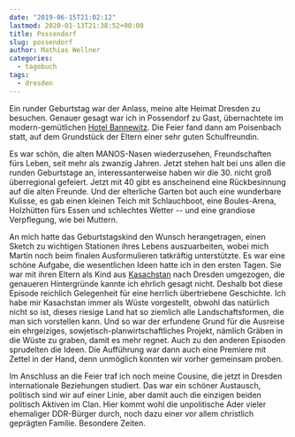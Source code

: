 ```yaml
---
date: "2019-06-15T21:02:12"
lastmod: 2020-01-13T21:38:52+00:00
title: Possendorf
slug: possendorf
author: Mathias Wellner
categories:
  - tagebuch
tags:
  - dresden
---
```

Ein runder Geburtstag war der Anlass, meine alte Heimat Dresden zu besuchen. Genauer gesagt war ich in Possendorf zu Gast, übernachtete im modern-gemütlichen [Hotel Bannewitz](https://www.hotel-bannewitz.de/). Die Feier fand dann am Poisenbach statt, auf dem Grundstück der Eltern einer sehr guten Schulfreundin. 
<!--more-->

Es war schön, die alten MANOS-Nasen wiederzusehen, Freundschaften fürs Leben, seit mehr als zwanzig Jahren. Jetzt stehen halt bei uns allen die runden Geburtstage an, interessanterweise haben wir die 30. nicht groß überregional gefeiert. Jetzt mit 40 gibt es anscheinend eine Rückbesinnung auf die alten Freunde. Und der elterliche Garten bot auch eine wunderbare Kulisse, es gab einen kleinen Teich mit Schlauchboot, eine Boules-Arena, Holzhütten fürs Essen und schlechtes Wetter -- und eine grandiose Verpflegung, wie bei Muttern. 

An mich hatte das Geburtstagskind den Wunsch herangetragen, einen Sketch zu wichtigen Stationen ihres Lebens auszuarbeiten, wobei mich Martin noch beim finalen Ausformulieren tatkräftig unterstützte. Es war eine schöne Aufgabe, die wesentlichen Ideen hatte ich in den ersten Tagen. Sie war mit ihren Eltern als Kind aus [Kasachstan](https://de.wikipedia.org/wiki/Kasachstan) nach Dresden umgezogen, die genaueren Hintergründe kannte ich ehrlich gesagt nicht. Deshalb bot diese Episode reichlich Gelegenheit für eine herrlich übertriebene Geschichte. Ich habe mir Kasachstan immer als Wüste vorgestellt, obwohl das natürlich nicht so ist, dieses riesige Land hat so ziemlich alle Landschaftsformen, die man sich vorstellen kann. Und so war der erfundene Grund für die Ausreise ein ehrgeiziges, sowjetisch-planwirtschaftliches Projekt, nämlich Gräben in die Wüste zu graben, damit es mehr regnet. Auch zu den anderen Episoden sprudelten die Ideen. Die Aufführung war dann auch eine Premiere mit Zettel in der Hand, denn unmöglich konnten wir vorher gemeinsam proben. 

Im Anschluss an die Feier traf ich noch meine Cousine, die jetzt in Dresden internationale Beziehungen studiert. Das war ein schöner Austausch, politisch sind wir auf einer Linie, aber damit auch die einzigen beiden politisch Aktiven im Clan. Hier kommt wohl die unpolitische Ader vieler ehemaliger DDR-Bürger durch, noch dazu einer vor allem christlich geprägten Familie. Besondere Zeiten.
